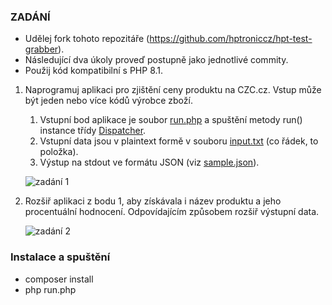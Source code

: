 ### ZADÁNÍ

- Udělej fork tohoto repozitáře (https://github.com/hptroniccz/hpt-test-grabber).
- Následující dva úkoly proveď postupně jako jednotlivé commity.
- Použij kód kompatibilní s PHP 8.1.

1. Naprogramuj aplikaci pro zjištění ceny produktu na CZC.cz. Vstup může být jeden nebo více kódů výrobce zboží.
    1. Vstupní bod aplikace je soubor [run.php](run.php) a spuštění metody run() instance
       třídy [Dispatcher](src/Dispatcher.php).
    1. Vstupní data jsou v plaintext formě v souboru [input.txt](input.txt) (co řádek, to položka).
    1. Výstup na stdout ve formátu JSON (viz [sample.json](docs/sample.json)).

   ![zadání 1](docs/img1.jpg)

2. Rozšiř aplikaci z bodu 1, aby získávala i název produktu a jeho procentuální hodnocení. Odpovídajícím způsobem rozšiř
   výstupní data.

   ![zadání 2](docs/img2.jpg)

### Instalace a spuštění

- composer install
- php run.php
